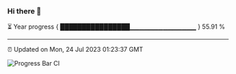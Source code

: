 ### Hi there 👋

⏳ Year progress { ████████████████▁▁▁▁▁▁▁▁▁▁▁▁▁▁ } 55.91 %

---

⏰ Updated on Mon, 24 Jul 2023 01:23:37 GMT

![Progress Bar CI](https://github.com/liununu/liununu/workflows/Progress%20Bar%20CI/badge.svg)
